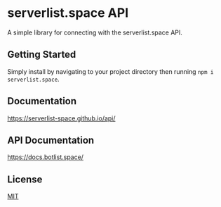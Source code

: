 # serverlist.space API
A simple library for connecting with the serverlist.space API.

## Getting Started
Simply install by navigating to your project directory then running `npm i serverlist.space`.

## Documentation
https://serverlist-space.github.io/api/

## API Documentation
https://docs.botlist.space/

## License
[MIT](https://github.com/serverlist-space/api/blob/master/LICENSE)